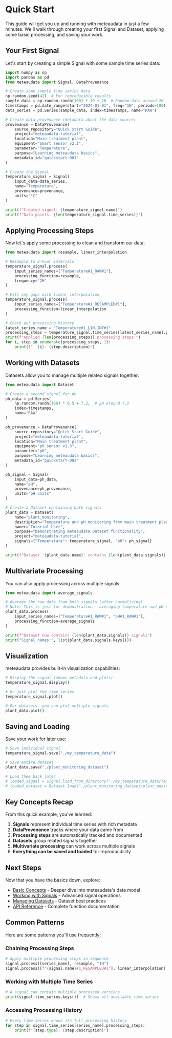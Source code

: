 # Quick Start

This guide will get you up and running with meteaudata in just a few minutes. We'll walk through creating your first Signal and Dataset, applying some basic processing, and saving your work.

## Your First Signal

Let's start by creating a simple Signal with some sample time series data:

```python
import numpy as np
import pandas as pd
from meteaudata import Signal, DataProvenance

# Create some sample time series data
np.random.seed(42)  # For reproducible results
sample_data = np.random.randn(100) * 10 + 20  # Random data around 20
timestamps = pd.date_range(start="2024-01-01", freq="1H", periods=100)
data_series = pd.Series(sample_data, index=timestamps, name="RAW")

# Create data provenance (metadata about the data source)
provenance = DataProvenance(
    source_repository="Quick Start Guide",
    project="meteaudata-tutorial",
    location="Main treatment plant",
    equipment="Smart sensor v2.1",
    parameter="Temperature",
    purpose="Learning meteaudata basics",
    metadata_id="quickstart-001"
)

# Create the Signal
temperature_signal = Signal(
    input_data=data_series,
    name="Temperature",
    provenance=provenance,
    units="°C"
)

print(f"Created signal: {temperature_signal.name}")
print(f"Data points: {len(temperature_signal.time_series)}")
```

## Applying Processing Steps

Now let's apply some processing to clean and transform our data:

```python
from meteaudata import resample, linear_interpolation

# Resample to 2-hour intervals
temperature_signal.process(
    input_series_names=["Temperature#1_RAW#1"],
    processing_function=resample,
    frequency="2H"
)

# Fill any gaps with linear interpolation
temperature_signal.process(
    input_series_names=["Temperature#1_RESAMPLED#1"],
    processing_function=linear_interpolation
)

# Check our processing history
latest_series_name = "Temperature#1_LIN-INT#1"
processing_steps = temperature_signal.time_series[latest_series_name].processing_steps
print(f"Applied {len(processing_steps)} processing steps:")
for i, step in enumerate(processing_steps, 1):
    print(f"  {i}. {step.description}")
```

## Working with Datasets

Datasets allow you to manage multiple related signals together:

```python
from meteaudata import Dataset

# Create a second signal for pH
ph_data = pd.Series(
    np.random.randn(100) * 0.5 + 7.2,  # pH around 7.2
    index=timestamps,
    name="RAW"
)

ph_provenance = DataProvenance(
    source_repository="Quick Start Guide",
    project="meteaudata-tutorial", 
    location="Main treatment plant",
    equipment="pH sensor v1.3",
    parameter="pH",
    purpose="Learning meteaudata basics",
    metadata_id="quickstart-002"
)

ph_signal = Signal(
    input_data=ph_data,
    name="pH",
    provenance=ph_provenance,
    units="pH units"
)

# Create a Dataset containing both signals
plant_data = Dataset(
    name="plant_monitoring",
    description="Temperature and pH monitoring from main treatment plant",
    owner="Tutorial User",
    purpose="Demonstrating meteaudata Dataset functionality",
    project="meteaudata-tutorial",
    signals={"Temperature": temperature_signal, "pH": ph_signal}
)

print(f"Dataset '{plant_data.name}' contains {len(plant_data.signals)} signals")
```

## Multivariate Processing

You can also apply processing across multiple signals:

```python
from meteaudata import average_signals

# Average the raw data from both signals (after normalizing)
# Note: This is just for demonstration - averaging temperature and pH doesn't make physical sense!
plant_data.process(
    input_series_names=["Temperature#1_RAW#1", "pH#1_RAW#1"],
    processing_function=average_signals
)

print(f"Dataset now contains {len(plant_data.signals)} signals")
print("Signal names:", list(plant_data.signals.keys()))
```

## Visualization

meteaudata provides built-in visualization capabilities:

```python
# Display the signal (shows metadata and plots)
temperature_signal.display()

# Or just plot the time series
temperature_signal.plot()

# For datasets, you can plot multiple signals
plant_data.plot()
```

## Saving and Loading

Save your work for later use:

```python
# Save individual signal
temperature_signal.save("./my_temperature_data")

# Save entire dataset  
plant_data.save("./plant_monitoring_dataset")

# Load them back later
# loaded_signal = Signal.load_from_directory("./my_temperature_data/Temperature.zip", "Temperature")
# loaded_dataset = Dataset.load("./plant_monitoring_dataset/plant_monitoring.zip", "plant_monitoring")
```

## Key Concepts Recap

From this quick example, you've learned:

1. **Signals** represent individual time series with rich metadata
2. **DataProvenance** tracks where your data came from
3. **Processing steps** are automatically tracked and documented
4. **Datasets** group related signals together
5. **Multivariate processing** can work across multiple signals
6. **Everything can be saved and loaded** for reproducibility

## Next Steps

Now that you have the basics down, explore:

- [Basic Concepts](basic-concepts.md) - Deeper dive into meteaudata's data model
- [Working with Signals](../user-guide/signals.md) - Advanced signal operations
- [Managing Datasets](../user-guide/datasets.md) - Dataset best practices
- [API Reference](../api-reference/index.md) - Complete function documentation

## Common Patterns

Here are some patterns you'll use frequently:

### Chaining Processing Steps
```python
# Apply multiple processing steps in sequence
signal.process([series_name], resample, "1H")
signal.process([f"{signal.name}#1_RESAMPLED#1"], linear_interpolation)
```

### Working with Multiple Time Series
```python
# A signal can contain multiple processed versions
print(signal.time_series.keys())  # Shows all available time series
```

### Accessing Processing History
```python
# Every time series knows its full processing history
for step in signal.time_series[series_name].processing_steps:
    print(f"{step.type}: {step.description}")
```
